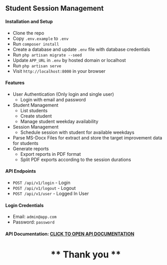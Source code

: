 ## Student Session Management

#### Installation and Setup

- Clone the repo
- Copy `.env.example` to `.env`
- Run `composer install`
- Create a database and update `.env` file with database credentials
- Run `php artisan migrate --seed`
- Update `APP_URL` in `.env` by hosted domain or localhost
- Run `php artisan serve`
- Visit `http://localhost:8000` in your browser

#### Features

- User Authentication (Only login and single user)
    - Login with email and password
- Student Management
    - List students
    - Create student
    - Manage student weekday availability
- Session Management
    - Schedule session with student for available weekdays
- Parse MS-Docx Files for extract and store the target improvement data for students
- Generate reports
    - Export reports in PDF format
    - Split PDF exports according to the session durations

#### API Endpoints

- `POST /api/v1/login` - Login
- `POST /api/v1/logout` - Logout
- `POST /api/v1/user` - Logged In User

#### Login Credentials

- Email: `admin@app.com`
- Password: `password`

#### API Documentation: [CLICK TO OPEN API DOCUMENTATION](https://APP_URL/docs/api)

<h1 align="center">
** Thank you **
</h1>
